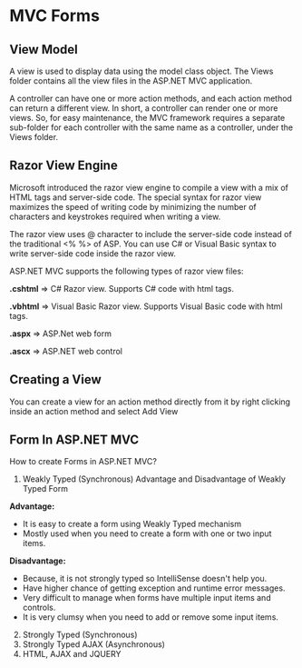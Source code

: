 # MVC Forms

## View Model
A view is used to display data using the model class object. The Views folder contains all the view files in the ASP.NET MVC application.

A controller can have one or more action methods, and each action method can return a different view. In short, a controller can render one or more views. So, for easy maintenance, the MVC framework requires a separate sub-folder for each controller with the same name as a controller, under the Views folder.

## Razor View Engine
Microsoft introduced the razor view engine to compile a view with a mix of HTML tags and server-side code. The special syntax for razor view maximizes the speed of writing code by minimizing the number of characters and keystrokes required when writing a view.

The razor view uses @ character to include the server-side code instead of the traditional <% %> of ASP. You can use C# or Visual Basic syntax to write server-side code inside the razor view.

ASP.NET MVC supports the following types of razor view files:

**.cshtml** => C# Razor view. Supports C# code with html tags.

**.vbhtml** => Visual Basic Razor view. Supports Visual Basic code with html tags.

**.aspx** => ASP.Net web form

**.ascx** => ASP.NET web control

## Creating a View
You can create a view for an action method directly from it by right clicking inside an action method and select Add View

## Form In ASP.NET MVC
 How to create Forms in ASP.NET MVC? 
 1.  Weakly Typed (Synchronous)
 Advantage and Disadvantage of Weakly Typed Form

**Advantage:**
* It is easy to create a form using Weakly Typed mechanism
* Mostly used when you need to create a form with one or two input items.

**Disadvantage:**
* Because, it is not strongly typed so IntelliSense doesn't help you.
* Have higher chance of getting exception and runtime error messages.
* Very difficult to manage when forms have multiple input items and controls.
* It is very clumsy when you need to add or remove some input items.
 

2. Strongly Typed (Synchronous)
3. Strongly Typed AJAX (Asynchronous)
4. HTML, AJAX and JQUERY


